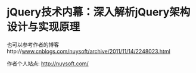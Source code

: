 # jQuery技术内幕：深入解析jQuery架构设计与实现原理

也可以参考作者的博客http://www.cnblogs.com/nuysoft/archive/2011/11/14/2248023.html

作者个人站点: http://nuysoft.com/